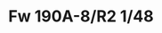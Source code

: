 ---
title: "Fw 190A-8/R2 1/48"
price: 3450.00 
desc: "PROFIPACK, Fw 190A-8/R2 1/48, razmera: 1/48"
img_path: "/assets/img/82145.jpg"
brand: AMMO
available: true
special_offer: false
new: false
soon: false
cat: "Plasticne-Makete"
subcat: "PM-EDUARD"
subsubcat: ""
---